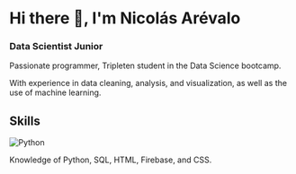 # Hi there 👋, I'm Nicolás Arévalo
### Data Scientist Junior

Passionate programmer, Tripleten student in the Data Science bootcamp.

With experience in data cleaning, analysis, and visualization, as well as the use of machine learning. 

## Skills
![Python](https://img.shields.io/badge/Python?style=flat&logo=Python&logoColor=255%2C%20255%2C%20255)


Knowledge of Python, SQL, HTML, Firebase, and CSS.


<!--
**nicolukas0631/nicolukas0631** is a ✨ _special_ ✨ repository because its `README.md` (this file) appears on your GitHub profile.

Here are some ideas to get you started:

- 🔭 I’m currently working on ...
- 🌱 I’m currently learning ...
- 👯 I’m looking to collaborate on ...
- 🤔 I’m looking for help with ...
- 💬 Ask me about ...
- 📫 How to reach me: ...
- 😄 Pronouns: ...
- ⚡ Fun fact: ...
-->
